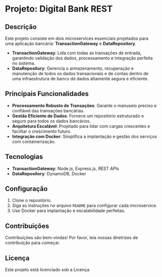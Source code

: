 # Projeto: Digital Bank REST

## Descrição
Este projeto consiste em dois microservices essenciais projetados para uma aplicação bancária: **TransactionGateway** e **DataRepository**.

- **TransactionGateway**: Lida com todas as transações de entrada, garantindo validação dos dados, processamento e integração perfeita no sistema.
- **DataRepository**: Gerencia o armazenamento, recuperação e manutenção de todos os dados transacionais e de contas dentro de uma infraestrutura de banco de dados altamente segura e eficiente.

## Principais Funcionalidades
- **Processamento Robusto de Transações**: Garante o manuseio preciso e confiável das transações bancárias.
- **Gestão Eficiente de Dados**: Fornece um repositório estruturado e seguro para todos os dados bancários.
- **Arquitetura Escalável**: Projetado para lidar com cargas crescentes e facilitar o crescimento futuro.
- **Integração com Docker**: Simplifica a implantação e gestão dos serviços com containerização.

## Tecnologias
- **TransactionGateway**: Node.js, Express.js, REST APIs
- **DataRepository**: DynamoDB, Docker

## Configuração
1. Clone o repositório.
2. Siga as instruções no arquivo `README` para configurar cada microservice.
3. Use Docker para implantação e escalabilidade perfeitas.

## Contribuições
Contribuições são bem-vindas! Por favor, leia nossas diretrizes de contribuição para começar.

## Licença
Este projeto está licenciado sob a Licença 